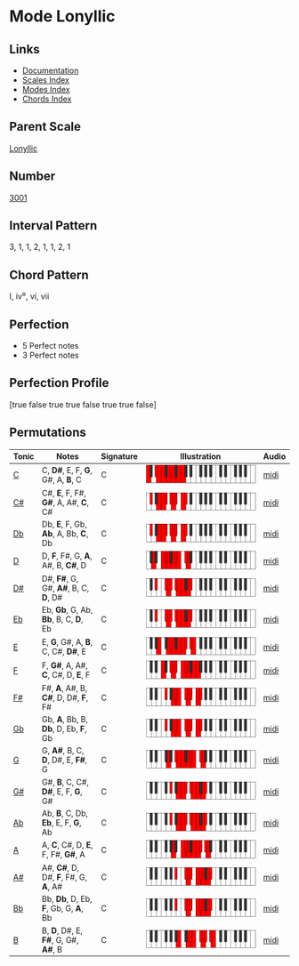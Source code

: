 # Mode Lonyllic

## Links

- [Documentation](README.md)
- [Scales Index](Scales.md)
- [Modes Index](Modes.md)
- [Chords Index](Chords.md)

## Parent Scale

[Lonyllic](ScaleLonyllic.md)

## Number

[3001](https://ianring.com/musictheory/scales/3001)

## Interval Pattern

3, 1, 1, 2, 1, 1, 2, 1

## Chord Pattern

I, iv⁰, vi, vii

## Perfection

- 5 Perfect notes
- 3 Perfect notes

## Perfection Profile

[true false true true false true true false]

## Permutations

| Tonic | Notes | Signature | Illustration | Audio |
|-------|-------|-----------|--------------|-------|
| [C](ModeCNaturalLonyllic.md) | C, **D#**, E, F, **G**, G#, A, **B**, C | C | ![CNaturalLonyllic](ModeCNaturalLonyllic.png) | [midi](https://github.com/edipermadi/music/blob/main/docs/ModeCNaturalLonyllic.mid?raw=true) |
| [C#](ModeCSharpLonyllic.md) | C#, **E**, F, F#, **G#**, A, A#, **C**, C# | C | ![CSharpLonyllic](ModeCSharpLonyllic.png) | [midi](https://github.com/edipermadi/music/blob/main/docs/ModeCSharpLonyllic.mid?raw=true) |
| [Db](ModeDFlatLonyllic.md) | Db, **E**, F, Gb, **Ab**, A, Bb, **C**, Db | C | ![DFlatLonyllic](ModeDFlatLonyllic.png) | [midi](https://github.com/edipermadi/music/blob/main/docs/ModeDFlatLonyllic.mid?raw=true) |
| [D](ModeDNaturalLonyllic.md) | D, **F**, F#, G, **A**, A#, B, **C#**, D | C | ![DNaturalLonyllic](ModeDNaturalLonyllic.png) | [midi](https://github.com/edipermadi/music/blob/main/docs/ModeDNaturalLonyllic.mid?raw=true) |
| [D#](ModeDSharpLonyllic.md) | D#, **F#**, G, G#, **A#**, B, C, **D**, D# | C | ![DSharpLonyllic](ModeDSharpLonyllic.png) | [midi](https://github.com/edipermadi/music/blob/main/docs/ModeDSharpLonyllic.mid?raw=true) |
| [Eb](ModeEFlatLonyllic.md) | Eb, **Gb**, G, Ab, **Bb**, B, C, **D**, Eb | C | ![EFlatLonyllic](ModeEFlatLonyllic.png) | [midi](https://github.com/edipermadi/music/blob/main/docs/ModeEFlatLonyllic.mid?raw=true) |
| [E](ModeENaturalLonyllic.md) | E, **G**, G#, A, **B**, C, C#, **D#**, E | C | ![ENaturalLonyllic](ModeENaturalLonyllic.png) | [midi](https://github.com/edipermadi/music/blob/main/docs/ModeENaturalLonyllic.mid?raw=true) |
| [F](ModeFNaturalLonyllic.md) | F, **G#**, A, A#, **C**, C#, D, **E**, F | C | ![FNaturalLonyllic](ModeFNaturalLonyllic.png) | [midi](https://github.com/edipermadi/music/blob/main/docs/ModeFNaturalLonyllic.mid?raw=true) |
| [F#](ModeFSharpLonyllic.md) | F#, **A**, A#, B, **C#**, D, D#, **F**, F# | C | ![FSharpLonyllic](ModeFSharpLonyllic.png) | [midi](https://github.com/edipermadi/music/blob/main/docs/ModeFSharpLonyllic.mid?raw=true) |
| [Gb](ModeGFlatLonyllic.md) | Gb, **A**, Bb, B, **Db**, D, Eb, **F**, Gb | C | ![GFlatLonyllic](ModeGFlatLonyllic.png) | [midi](https://github.com/edipermadi/music/blob/main/docs/ModeGFlatLonyllic.mid?raw=true) |
| [G](ModeGNaturalLonyllic.md) | G, **A#**, B, C, **D**, D#, E, **F#**, G | C | ![GNaturalLonyllic](ModeGNaturalLonyllic.png) | [midi](https://github.com/edipermadi/music/blob/main/docs/ModeGNaturalLonyllic.mid?raw=true) |
| [G#](ModeGSharpLonyllic.md) | G#, **B**, C, C#, **D#**, E, F, **G**, G# | C | ![GSharpLonyllic](ModeGSharpLonyllic.png) | [midi](https://github.com/edipermadi/music/blob/main/docs/ModeGSharpLonyllic.mid?raw=true) |
| [Ab](ModeAFlatLonyllic.md) | Ab, **B**, C, Db, **Eb**, E, F, **G**, Ab | C | ![AFlatLonyllic](ModeAFlatLonyllic.png) | [midi](https://github.com/edipermadi/music/blob/main/docs/ModeAFlatLonyllic.mid?raw=true) |
| [A](ModeANaturalLonyllic.md) | A, **C**, C#, D, **E**, F, F#, **G#**, A | C | ![ANaturalLonyllic](ModeANaturalLonyllic.png) | [midi](https://github.com/edipermadi/music/blob/main/docs/ModeANaturalLonyllic.mid?raw=true) |
| [A#](ModeASharpLonyllic.md) | A#, **C#**, D, D#, **F**, F#, G, **A**, A# | C | ![ASharpLonyllic](ModeASharpLonyllic.png) | [midi](https://github.com/edipermadi/music/blob/main/docs/ModeASharpLonyllic.mid?raw=true) |
| [Bb](ModeBFlatLonyllic.md) | Bb, **Db**, D, Eb, **F**, Gb, G, **A**, Bb | C | ![BFlatLonyllic](ModeBFlatLonyllic.png) | [midi](https://github.com/edipermadi/music/blob/main/docs/ModeBFlatLonyllic.mid?raw=true) |
| [B](ModeBNaturalLonyllic.md) | B, **D**, D#, E, **F#**, G, G#, **A#**, B | C | ![BNaturalLonyllic](ModeBNaturalLonyllic.png) | [midi](https://github.com/edipermadi/music/blob/main/docs/ModeBNaturalLonyllic.mid?raw=true) |
